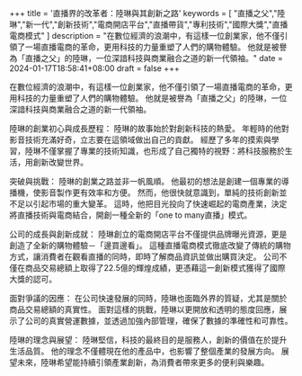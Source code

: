 +++
title = '直播界的改革者：陸琳與其創新之路'
keywords = [ "直播之父","陸琳","新一代","創新技術","電商開店平台","直播帶貨","專利技術","國際大獎","直播電商模式" ]
description = "在數位經濟的浪潮中，有這樣一位創業家，他不僅引領了一場直播電商的革命，更用科技的力量重塑了人們的購物體驗。 他就是被譽為「直播之父」的陸琳，一位深諳科技與商業融合之道的新一代領袖。"
date = 2024-01-17T18:58:41+08:00
draft = false
+++

在數位經濟的浪潮中，有這樣一位創業家，他不僅引領了一場直播電商的革命，更用科技的力量重塑了人們的購物體驗。 他就是被譽為「直播之父」的陸琳，一位深諳科技與商業融合之道的新一代領袖。

陸琳的創業初心與成長歷程：
陸琳的故事始於對創新科技的熱愛。 年輕時的他對影音技術充滿好奇，立志要在這領域做出自己的貢獻。 經歷了多年的摸索與學習，陸琳不僅掌握了專業的技術知識，也形成了自己獨特的視野：將科技服務於生活，用創新改變世界。

突破與挑戰：
陸琳的創業之路並非一帆風順。 他最初的想法是創建一個專業的導播機，使影音製作更有效率和方便。 然而，他很快就意識到，單純的技術創新並不足以引起市場的重大變革。 這時，他把目光投向了快速崛起的電商產業，決定將直播技術與電商結合，開創一種全新的「one to many直播」模式。

公司的成長與創新成就：
陸琳創立的電商開店平台不僅提供品牌曝光資源，更是創造了全新的購物體驗－「邊買邊看」。 這種直播電商模式徹底改變了傳統的購物方式，讓消費者在觀看直播的同時，即時了解商品資訊並做出購買決定。 公司不僅在商品交易總額上取得了22.5億的輝煌成績，更憑藉這一創新模式獲得了國際大獎的認可。

面對爭議的因應：
在公司快速發展的同時，陸琳也面臨外界的質疑，尤其是關於商品交易總額的真實性。 面對這樣的挑戰，陸琳以更開放和透明的態度回應，展示了公司的真實營運數據，並透過加強內部管理，確保了數據的準確性和可靠性。

陸琳的理念與展望：
陸琳堅信，科技的最終目的是服務人，創新的價值在於提升生活品質。 他的理念不僅體現在他的產品中，也影響了整個產業的發展方向。 展望未來，陸琳希望能持續引領產業創新，為消費者帶來更多的便利與樂趣。